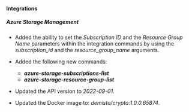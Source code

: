 
#### Integrations

##### Azure Storage Management

- Added the ability to set the *Subscription ID* and the *Resource Group Name* parameters within the integration commands by using the *subscription_id* and the *resource_group_name* arguments.

- Added the following new commands:
    - ***azure-storage-subscriptions-list***
    - ***azure-storage-resource-group-list***

- Updated the API version to *2022-09-01*.
- Updated the Docker image to: *demisto/crypto:1.0.0.65874*.

